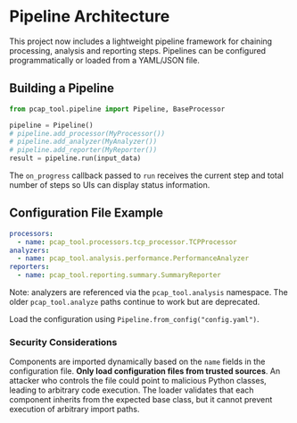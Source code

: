 # Pipeline Architecture

This project now includes a lightweight pipeline framework for chaining
processing, analysis and reporting steps.  Pipelines can be configured
programmatically or loaded from a YAML/JSON file.

## Building a Pipeline

```python
from pcap_tool.pipeline import Pipeline, BaseProcessor

pipeline = Pipeline()
# pipeline.add_processor(MyProcessor())
# pipeline.add_analyzer(MyAnalyzer())
# pipeline.add_reporter(MyReporter())
result = pipeline.run(input_data)
```

The ``on_progress`` callback passed to ``run`` receives the current
step and total number of steps so UIs can display status information.

## Configuration File Example

```yaml
processors:
  - name: pcap_tool.processors.tcp_processor.TCPProcessor
analyzers:
  - name: pcap_tool.analysis.performance.PerformanceAnalyzer
reporters:
  - name: pcap_tool.reporting.summary.SummaryReporter
```

Note: analyzers are referenced via the `pcap_tool.analysis` namespace. The older `pcap_tool.analyze` paths continue to work but are deprecated.

Load the configuration using ``Pipeline.from_config("config.yaml")``.

### Security Considerations

Components are imported dynamically based on the ``name`` fields in the
configuration file. **Only load configuration files from trusted sources**.
An attacker who controls the file could point to malicious Python classes,
leading to arbitrary code execution. The loader validates that each component
inherits from the expected base class, but it cannot prevent execution of
arbitrary import paths.
